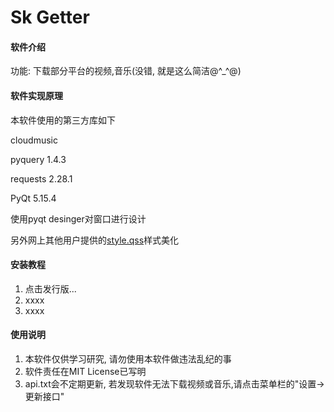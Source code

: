 # Sk Getter

#### 软件介绍
功能: 下载部分平台的视频,音乐(没错, 就是这么简洁@^_^@)

#### 软件实现原理
本软件使用的第三方库如下

cloudmusic

pyquery   1.4.3

requests  2.28.1

PyQt      5.15.4

使用pyqt desinger对窗口进行设计

另外网上其他用户提供的[style.qss](https://www.programmerall.com/article/26091298015/)样式美化


#### 安装教程

1.  点击发行版...
2.  xxxx
3.  xxxx

#### 使用说明

1.  本软件仅供学习研究, 请勿使用本软件做违法乱纪的事
2.  软件责任在MIT License已写明
3.  api.txt会不定期更新, 若发现软件无法下载视频或音乐,请点击菜单栏的"设置->更新接口"
